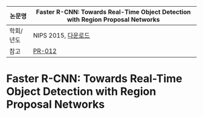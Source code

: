 |논문명|Faster R-CNN: Towards Real-Time Object Detection with Region Proposal Networks|
|-|-|
|학회/년도|NIPS 2015, [다운로드](https://arxiv.org/pdf/1506.01497.pdf)|
|참고|[PR-012](https://www.youtube.com/watch?v=kcPAGIgBGRs&feature=youtu.be&list=PLlMkM4tgfjnJhhd4wn5aj8fVTYJwIpWkS)|


# Faster R-CNN: Towards Real-Time Object Detection with Region Proposal Networks